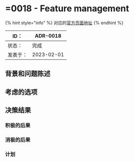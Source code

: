 # =0018 - Feature management

{% hint style="info" %}
对应的[官方页面地址](https://contributing.bitwarden.com/architecture/adr/feature-management)
{% endhint %}

| ID：  | ADR-0018   |
| ---- | ---------- |
| 状态：  | 完成         |
| 发表于： | 2023-02-01 |

## 背景和问题陈述​ <a href="#context-and-problem-statement" id="context-and-problem-statement"></a>

## 考虑的选项​ <a href="#considered-options" id="considered-options"></a>

## 决策结果​ <a href="#decision-outcome" id="decision-outcome"></a>

### 积极的后果​ <a href="#positive-consequences" id="positive-consequences"></a>

### 消极的后果​ <a href="#negative-consequences" id="negative-consequences"></a>

### 计划​ <a href="#plan" id="plan"></a>
